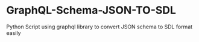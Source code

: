 # GraphQL-Schema-JSON-TO-SDL
Python Script using graphql library to convert JSON schema to SDL format easily
